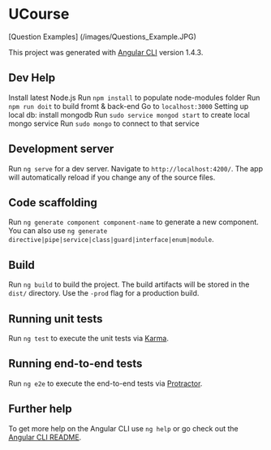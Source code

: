 # UCourse

[Question Examples] (/images/Questions_Example.JPG)



















This project was generated with [Angular CLI](https://github.com/angular/angular-cli) version 1.4.3.

## Dev Help

Install latest Node.js
Run `npm install` to populate node-modules folder
Run `npm run doit` to build fromt & back-end
Go to `localhost:3000` 
Setting up local db:
    install mongodb
    Run `sudo service mongod start` to create local mongo service
    Run `sudo mongo` to connect to that service

## Development server

Run `ng serve` for a dev server. Navigate to `http://localhost:4200/`. The app will automatically reload if you change any of the source files.

## Code scaffolding

Run `ng generate component component-name` to generate a new component. You can also use `ng generate directive|pipe|service|class|guard|interface|enum|module`.

## Build

Run `ng build` to build the project. The build artifacts will be stored in the `dist/` directory. Use the `-prod` flag for a production build.

## Running unit tests

Run `ng test` to execute the unit tests via [Karma](https://karma-runner.github.io).

## Running end-to-end tests

Run `ng e2e` to execute the end-to-end tests via [Protractor](http://www.protractortest.org/).

## Further help

To get more help on the Angular CLI use `ng help` or go check out the [Angular CLI README](https://github.com/angular/angular-cli/blob/master/README.md).
